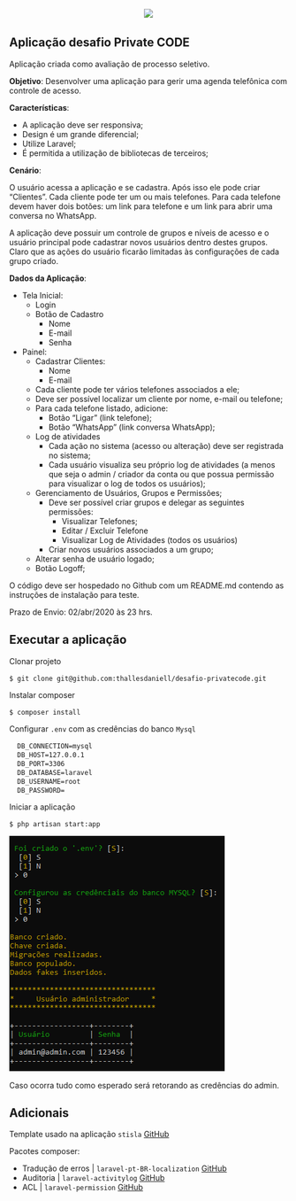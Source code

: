 <p align="center">
<img src="https://privatecode.com.br/img/logo/private-code-square-claro-alta.png" width="400"></p>



Aplicação desafio Private CODE
------------------------------

Aplicação criada como avaliação de processo seletivo.

__Objetivo__: Desenvolver uma aplicação para gerir uma agenda telefônica com controle de acesso.

__Características__:
 - A aplicação deve ser responsiva;
 - Design é um grande diferencial;
 - Utilize Laravel;
 - É permitida a utilização de bibliotecas de terceiros;
 
 __Cenário__: 

O usuário acessa a aplicação e se cadastra. Após isso ele pode criar “Clientes”. Cada cliente pode ter um ou mais telefones. Para cada telefone devem haver dois botões: um link para telefone e um link para abrir uma conversa no WhatsApp.


A aplicação deve possuir um controle de grupos e níveis de acesso e o usuário principal pode cadastrar novos usuários dentro destes grupos. Claro que as ações do usuário ficarão limitadas às configurações de cada grupo criado.

__Dados da Aplicação__:

 - Tela Inicial:
   * Login
   * Botão de Cadastro
     * Nome
     * E-mail
     * Senha
 - Painel:
   * Cadastrar Clientes:
     * Nome
     * E-mail
   * Cada cliente pode ter vários telefones associados a ele;
   * Deve ser possível localizar um cliente por nome, e-mail ou telefone;
   * Para cada telefone listado, adicione:
     * Botão “Ligar” (link telefone);
     * Botão “WhatsApp” (link conversa WhatsApp);
   * Log de atividades
     * Cada ação no sistema (acesso ou alteração) deve ser registrada no sistema;
     * Cada usuário visualiza seu próprio log de atividades (a menos que seja o admin / criador da conta ou que possua permissão para visualizar o log de todos os usuários);
   * Gerenciamento de Usuários, Grupos e Permissões;
     * Deve ser possível criar grupos e delegar as seguintes permissões: 
       * Visualizar Telefones;
       * Editar / Excluir Telefone
       * Visualizar Log de Atividades (todos os usuários)
     * Criar novos usuários associados a um grupo;
   * Alterar senha de usuário logado;
   * Botão Logoff;

O código deve ser hospedado no Github com um README.md contendo as instruções de instalação para teste.

Prazo de Envio: 02/abr/2020 às 23 hrs.

Executar a aplicação
--------------------

Clonar projeto
```
$ git clone git@github.com:thallesdaniell/desafio-privatecode.git
```
Instalar composer 
```
$ composer install
```

Configurar `.env` com as credências do banco `Mysql` 
```
  DB_CONNECTION=mysql
  DB_HOST=127.0.0.1
  DB_PORT=3306
  DB_DATABASE=laravel
  DB_USERNAME=root
  DB_PASSWORD=
```
Iniciar a aplicação 
```
$ php artisan start:app
```



![](start.png)

Caso ocorra tudo como esperado será retorando as credências do admin.


Adicionais
----------

Template usado na aplicação  `stisla` [GitHub](https://github.com/stisla/stisla)

Pacotes composer:
 * Tradução de erros | `laravel-pt-BR-localization` [GitHub](https://github.com/lucascudo/laravel-pt-BR-localization)
 * Auditoria | `laravel-activitylog` [GitHub](https://github.com/spatie/laravel-activitylog)
 * ACL | `laravel-permission` [GitHub](https://github.com/spatie/laravel-permission)
